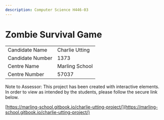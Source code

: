 ```yaml
---
description: Computer Science H446-03
---
```


# Zombie Survival Game

|                  |                |
| ---------------- | -------------- |
| Candidate Name   | Charlie Utting |
| Candidate Number | 1373           |
| Centre Name      | Marling School |
| Centre Number    | 57037          |

Note to Assessor: This project has been created with interactive elements. In order to view as intended by the students, please follow the secure link below.

[https://marling-school.gitbook.io/charlie-utting-project/](https://marling-school.gitbook.io/charlie-utting-project/)
